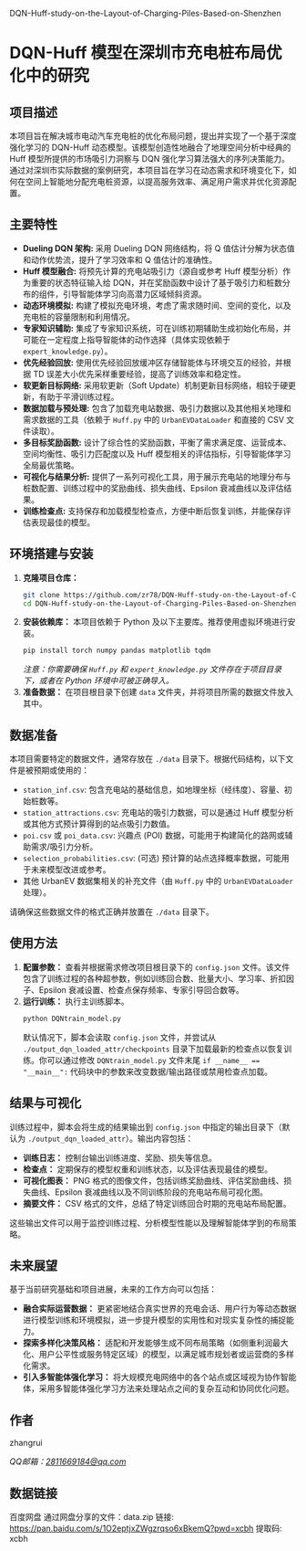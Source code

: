 DQN-Huff-study-on-the-Layout-of-Charging-Piles-Based-on-Shenzhen
# DQN-Huff 模型在深圳市充电桩布局优化中的研究

## 项目描述

本项目旨在解决城市电动汽车充电桩的优化布局问题，提出并实现了一个基于深度强化学习的 DQN-Huff 动态模型。该模型创造性地融合了地理空间分析中经典的 Huff 模型所提供的市场吸引力洞察与 DQN 强化学习算法强大的序列决策能力。通过对深圳市实际数据的案例研究，本项目旨在学习在动态需求和环境变化下，如何在空间上智能地分配充电桩资源，以提高服务效率、满足用户需求并优化资源配置。

## 主要特性

* **Dueling DQN 架构:** 采用 Dueling DQN 网络结构，将 Q 值估计分解为状态值和动作优势流，提升了学习效率和 Q 值估计的准确性。
* **Huff 模型融合:** 将预先计算的充电站吸引力（源自或参考 Huff 模型分析）作为重要的状态特征输入给 DQN，并在奖励函数中设计了基于吸引力和桩数分布的组件，引导智能体学习向高潜力区域倾斜资源。
* **动态环境模拟:** 构建了模拟充电环境，考虑了需求随时间、空间的变化，以及充电桩的容量限制和利用情况。
* **专家知识辅助:** 集成了专家知识系统，可在训练初期辅助生成初始化布局，并可能在一定程度上指导智能体的动作选择（具体实现依赖于 `expert_knowledge.py`）。
* **优先经验回放:** 使用优先经验回放缓冲区存储智能体与环境交互的经验，并根据 TD 误差大小优先采样重要经验，提高了训练效率和稳定性。
* **软更新目标网络:** 采用软更新（Soft Update）机制更新目标网络，相较于硬更新，有助于平滑训练过程。
* **数据加载与预处理:** 包含了加载充电站数据、吸引力数据以及其他相关地理和需求数据的工具（依赖于 `Huff.py` 中的 `UrbanEVDataLoader` 和直接的 CSV 文件读取）。
* **多目标奖励函数:** 设计了综合性的奖励函数，平衡了需求满足度、运营成本、空间均衡性、吸引力匹配度以及 Huff 模型相关的评估指标，引导智能体学习全局最优策略。
* **可视化与结果分析:** 提供了一系列可视化工具，用于展示充电站的地理分布与桩数配置、训练过程中的奖励曲线、损失曲线、Epsilon 衰减曲线以及评估结果。
* **训练检查点:** 支持保存和加载模型检查点，方便中断后恢复训练，并能保存评估表现最佳的模型。

## 环境搭建与安装

1.  **克隆项目仓库：**
    ```bash
    git clone https://github.com/zr78/DQN-Huff-study-on-the-Layout-of-Charging-Piles-Based-on-Shenzhen
    cd DQN-Huff-study-on-the-Layout-of-Charging-Piles-Based-on-Shenzhen
    ```
2.  **安装依赖库：** 本项目依赖于 Python 及以下主要库。推荐使用虚拟环境进行安装。
    ```bash
    pip install torch numpy pandas matplotlib tqdm
    ```
    *注意：你需要确保 `Huff.py` 和 `expert_knowledge.py` 文件存在于项目目录下，或者在 Python 环境中可被正确导入。*
3.  **准备数据：** 在项目根目录下创建 `data` 文件夹，并将项目所需的数据文件放入其中。

## 数据准备

本项目需要特定的数据文件，通常存放在 `./data` 目录下。根据代码结构，以下文件是被预期或使用的：

* `station_inf.csv`: 包含充电站的基础信息，如地理坐标（经纬度）、容量、初始桩数等。
* `station_attractions.csv`: 充电站的吸引力数据，可以是通过 Huff 模型分析或其他方式预计算得到的站点吸引力数值。
* `poi.csv` 或 `poi_data.csv`: 兴趣点 (POI) 数据，可能用于构建简化的路网或辅助需求/吸引力分析。
* `selection_probabilities.csv`: (可选) 预计算的站点选择概率数据，可能用于未来模型改进或参考。
* 其他 UrbanEV 数据集相关的补充文件（由 `Huff.py` 中的 `UrbanEVDataLoader` 处理）。

请确保这些数据文件的格式正确并放置在 `./data` 目录下。

## 使用方法

1.  **配置参数：** 查看并根据需求修改项目根目录下的 `config.json` 文件。该文件包含了训练过程的各种超参数，例如训练回合数、批量大小、学习率、折扣因子、Epsilon 衰减设置、检查点保存频率、专家引导回合数等。
2.  **运行训练：** 执行主训练脚本。
    ```bash
    python DQNtrain_model.py
    ```
    默认情况下，脚本会读取 `config.json` 文件，并尝试从 `./output_dqn_loaded_attr/checkpoints` 目录下加载最新的检查点以恢复训练。你可以通过修改 `DQNtrain_model.py` 文件末尾 `if __name__ == "__main__":` 代码块中的参数来改变数据/输出路径或禁用检查点加载。

## 结果与可视化

训练过程中，脚本会将生成的结果输出到 `config.json` 中指定的输出目录下（默认为 `./output_dqn_loaded_attr`）。输出内容包括：

* **训练日志：** 控制台输出训练进度、奖励、损失等信息。
* **检查点：** 定期保存的模型权重和训练状态，以及评估表现最佳的模型。
* **可视化图表：** PNG 格式的图像文件，包括训练奖励曲线、评估奖励曲线、损失曲线、Epsilon 衰减曲线以及不同训练阶段的充电站布局可视化图。
* **摘要文件：** CSV 格式的文件，总结了特定训练回合时期的充电站布局配置。

这些输出文件可以用于监控训练过程、分析模型性能以及理解智能体学到的布局策略。

## 未来展望

基于当前研究基础和项目进展，未来的工作方向可以包括：

* **融合实际运营数据：** 更紧密地结合真实世界的充电会话、用户行为等动态数据进行模型训练和环境模拟，进一步提升模型的实用性和对现实复杂性的捕捉能力。
* **探索多样化决策风格：** 适配和开发能够生成不同布局策略（如侧重利润最大化、用户公平性或服务特定区域）的模型，以满足城市规划者或运营商的多样化需求。
* **引入多智能体强化学习：** 将大规模充电网络中的各个站点或区域视为协作智能体，采用多智能体强化学习方法来处理站点之间的复杂互动和协同优化问题。

## 作者

zhangrui

*QQ邮箱：2811669184@qq.com*

## 数据链接
百度网盘
通过网盘分享的文件：data.zip
链接: https://pan.baidu.com/s/1O2eptjxZWgzrqso6xBkemQ?pwd=xcbh 提取码: xcbh 
